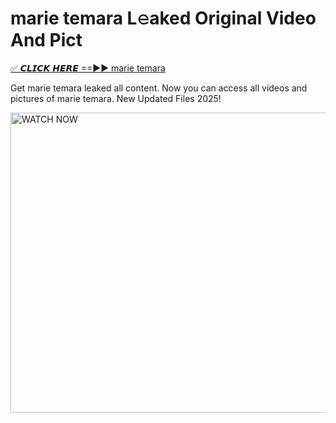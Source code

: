 # marie temara L𝚎aked Original Video And Pict

<p><a href="https://cliphot.my.id/marie+temara" rel="nofollow">✅ 𝘾𝙇𝙄𝘾𝙆 𝙃𝙀𝙍𝙀 ==►► marie temara​</a></p>


<p>Get marie temara leaked all content. Now you can access all videos and pictures of marie temara. New Updated Files 2025!</p>


<p><a rel="nofollow" title="WATCH NOW" href="https://cliphot.my.id/marie+temara"><img border="marie+temara" height="480" width="720" title="WATCH NOW" alt="WATCH NOW" src="https://i.ibb.co.com/xMMVF88/686577567.gif"></a></p>